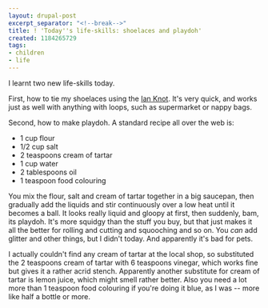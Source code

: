 ```yaml
---
layout: drupal-post
excerpt_separator: "<!--break-->"
title: ! 'Today''s life-skills: shoelaces and playdoh'
created: 1184265729
tags:
- children
- life
---
```

I learnt two new life-skills today.

First, how to tie my shoelaces using the [Ian Knot][1]. It's very quick, and works just as well with anything with loops, such as supermarket or nappy bags.

[1]: http://www.fieggen.com/shoelace/ianknot.htm "Ian's Shoelace Site: the Ian Knot"

Second, how to make playdoh. A standard recipe all over the web is:

  * 1 cup flour
  * 1/2 cup salt
  * 2 teaspoons cream of tartar
  * 1 cup water
  * 2 tablespoons oil
  * 1 teaspoon food colouring

<!--break-->

You mix the flour, salt and cream of tartar together in a big saucepan, then gradually add the liquids and stir continuously over a low heat until it becomes a ball. It looks really liquid and gloopy at first, then suddenly, bam, its playdoh. It's more squidgy than the stuff you buy, but that just makes it all the better for rolling and cutting and squooching and so on. You *can* add glitter and other things, but I didn't today. And apparently it's bad for pets.

I actually couldn't find any cream of tartar at the local shop, so substituted the 2 teaspoons cream of tartar with 6 teaspoons vinegar, which works fine but gives it a rather acrid stench. Apparently another substitute for cream of tartar is lemon juice, which might smell rather better. Also you need a lot more than 1 teaspoon food colouring if you're doing it blue, as I was -- more like half a bottle or more.
